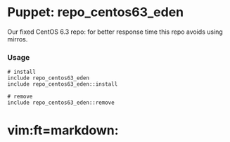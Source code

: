 # Puppet: repo_centos63_eden

Our fixed CentOS 6.3 repo: for better response time this repo
avoids using mirros.

### Usage

    # install
    include repo_centos63_eden
    include repo_centos63_eden::install

    # remove
    include repo_centos63_eden::remove


# vim:ft=markdown:

